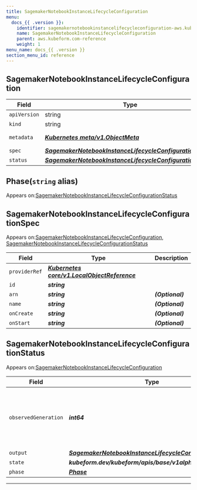```yaml
---
title: SagemakerNotebookInstanceLifecycleConfiguration
menu:
  docs_{{ .version }}:
    identifier: sagemakernotebookinstancelifecycleconfiguration-aws.kubeform.com
    name: SagemakerNotebookInstanceLifecycleConfiguration
    parent: aws.kubeform.com-reference
    weight: 1
menu_name: docs_{{ .version }}
section_menu_id: reference
---
```


## SagemakerNotebookInstanceLifecycleConfiguration
| Field | Type | Description |
| ------ | ----- | ----------- |
| `apiVersion` | string | `aws.kubeform.com/v1alpha1` |
|    `kind` | string | `SagemakerNotebookInstanceLifecycleConfiguration` |
| `metadata` | ***[Kubernetes meta/v1.ObjectMeta](https://v1-18.docs.kubernetes.io/docs/reference/generated/kubernetes-api/v1.18/#objectmeta-v1-meta)***|Refer to the Kubernetes API documentation for the fields of the `metadata` field.|
| `spec` | ***[SagemakerNotebookInstanceLifecycleConfigurationSpec](#sagemakernotebookinstancelifecycleconfigurationspec)***||
| `status` | ***[SagemakerNotebookInstanceLifecycleConfigurationStatus](#sagemakernotebookinstancelifecycleconfigurationstatus)***||
## Phase(`string` alias)

Appears on:[SagemakerNotebookInstanceLifecycleConfigurationStatus](#sagemakernotebookinstancelifecycleconfigurationstatus)

## SagemakerNotebookInstanceLifecycleConfigurationSpec

Appears on:[SagemakerNotebookInstanceLifecycleConfiguration](#sagemakernotebookinstancelifecycleconfiguration), [SagemakerNotebookInstanceLifecycleConfigurationStatus](#sagemakernotebookinstancelifecycleconfigurationstatus)

| Field | Type | Description |
| ------ | ----- | ----------- |
| `providerRef` | ***[Kubernetes core/v1.LocalObjectReference](https://v1-18.docs.kubernetes.io/docs/reference/generated/kubernetes-api/v1.18/#localobjectreference-v1-core)***||
| `id` | ***string***||
| `arn` | ***string***| ***(Optional)*** |
| `name` | ***string***| ***(Optional)*** |
| `onCreate` | ***string***| ***(Optional)*** |
| `onStart` | ***string***| ***(Optional)*** |
## SagemakerNotebookInstanceLifecycleConfigurationStatus

Appears on:[SagemakerNotebookInstanceLifecycleConfiguration](#sagemakernotebookinstancelifecycleconfiguration)

| Field | Type | Description |
| ------ | ----- | ----------- |
| `observedGeneration` | ***int64***| ***(Optional)*** Resource generation, which is updated on mutation by the API Server.|
| `output` | ***[SagemakerNotebookInstanceLifecycleConfigurationSpec](#sagemakernotebookinstancelifecycleconfigurationspec)***| ***(Optional)*** |
| `state` | ***kubeform.dev/kubeform/apis/base/v1alpha1.State***| ***(Optional)*** |
| `phase` | ***[Phase](#phase)***| ***(Optional)*** |
---
